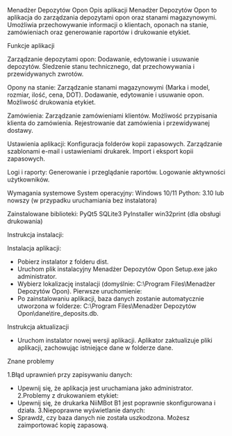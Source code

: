 Menadżer Depozytów Opon
Opis aplikacji
Menadżer Depozytów Opon to aplikacja do zarządzania depozytami opon oraz stanami magazynowymi. 
Umożliwia przechowywanie informacji o klientach, oponach na stanie, zamówieniach oraz generowanie raportów i drukowanie etykiet.

Funkcje aplikacji

Zarządzanie depozytami opon:
Dodawanie, edytowanie i usuwanie depozytów.
Śledzenie stanu technicznego, dat przechowywania i przewidywanych zwrotów.

Opony na stanie:
Zarządzanie stanami magazynowymi (Marka i model, rozmiar, ilość, cena, DOT).
Dodawanie, edytowanie i usuwanie opon.
Możliwość drukowania etykiet.

Zamówienia:
Zarządzanie zamówieniami klientów.
Możliwość przypisania klienta do zamówienia.
Rejestrowanie dat zamówienia i przewidywanej dostawy.

Ustawienia aplikacji:
Konfiguracja folderów kopii zapasowych.
Zarządzanie szablonami e-mail i ustawieniami drukarek.
Import i eksport kopii zapasowych.

Logi i raporty:
Generowanie i przeglądanie raportów.
Logowanie aktywności użytkowników.

Wymagania systemowe
System operacyjny: Windows 10/11
Python: 3.10 lub nowszy (w przypadku uruchamiania bez instalatora)

Zainstalowane biblioteki:
PyQt5
SQLite3
PyInstaller
win32print (dla obsługi drukowania)


Instrukcja instalacji:

Instalacja aplikacji:
- Pobierz instalator z folderu dist.
- Uruchom plik instalacyjny Menadżer Depozytów Opon Setup.exe jako administrator.
- Wybierz lokalizację instalacji (domyślnie: C:\Program Files\Menadżer Depozytów Opon).
Pierwsze uruchomienie:
- Po zainstalowaniu aplikacji, baza danych zostanie automatycznie utworzona w folderze:
C:\Program Files\Menadżer Depozytów Opon\dane\tire_deposits.db.

Instrukcja aktualizacji
- Uruchom instalator nowej wersji aplikacji.
Aplikator zaktualizuje pliki aplikacji, zachowując istniejące dane w folderze dane.

Znane problemy

1.Błąd uprawnień przy zapisywaniu danych:
- Upewnij się, że aplikacja jest uruchamiana jako administrator.
2.Problemy z drukowaniem etykiet:
- Upewnij się, że drukarka NiiMBot B1 jest poprawnie skonfigurowana i działa.
3.Niepoprawne wyświetlanie danych:
- Sprawdź, czy baza danych nie została uszkodzona. Możesz zaimportować kopię zapasową.
